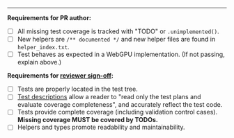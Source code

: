 

<hr>

**Requirements for PR author:**

- [ ] All missing test coverage is tracked with "TODO" or `.unimplemented()`.
- [ ] New helpers are `/** documented */` and new helper files are found in `helper_index.txt`.
- [ ] Test behaves as expected in a WebGPU implementation. (If not passing, explain above.)

**Requirements for [reviewer sign-off](https://github.com/gpuweb/cts/blob/main/docs/reviews.md):**

- [ ] Tests are properly located in the test tree.
- [ ] [Test descriptions](https://github.com/gpuweb/cts/blob/main/docs/intro/plans.md) allow a reader to "read only the test plans and evaluate coverage completeness", and accurately reflect the test code.
- [ ] Tests provide complete coverage (including validation control cases). **Missing coverage MUST be covered by TODOs.**
- [ ] Helpers and types promote readability and maintainability.
